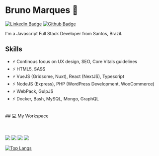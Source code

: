 # Bruno Marques 👋

[![Linkedin Badge](https://img.shields.io/badge/-LinkedIn-407bff?style=flat-square&labelColor=407bff&logo=Linkedin&logoColor=white&link=https://www.linkedin.com/in/brunomarks7/)](https://www.linkedin.com/in/brunomarks7/) [![Github Badge](https://img.shields.io/badge/-Github-407bff?style=flat-square&labelColor=407bff&logo=Github&logoColor=white&link=https://github.com/brunomarks7)](https://github.com/brunomarks7)

I'm a Javascript Full Stack Developer from Santos, Brazil. 

## Skills
-  ⚡  Continous focus on UX design, SEO, Core Vitals guidelines
-  ⚡  HTML5, SASS
-  ⚡  VueJS (Gridsome, Nuxt), React (NextJS), Typescript
-  ⚡  NodeJS (Express), PHP (WordPress Development, WooCommerce)
-  ⚡  WebPack, GulpJS
-  ⚡  Docker, Bash, MySQL, Mongo, GraphQL

<br/>
## 💻 My Workspace

<br/><br/>
<img src="https://img.shields.io/badge/ubuntu-kde-%230078D6.svg?&style=for-the-badge&logo=ubuntu&logoColor=orange&color=9728c3" />
<img src="https://img.shields.io/badge/ryzen%20%205-%230071C5.svg?&style=for-the-badge&logo=amd&logoColor=white&color=black" />
<img src="https://img.shields.io/badge/RAM-16GB-%230071C5.svg?&style=for-the-badge&logoColor=white&color=black" />
<img src="https://img.shields.io/badge/radeon-MSI%20RX570-%2376B900.svg?&style=for-the-badge&logo=amd&logoColor=white&color=red" />
<br/>

[![Top Langs](https://github-readme-stats.vercel.app/api/top-langs/?username=brunomarks7&theme=tokyonight&layout=compact)](https://github.com/anuraghazra/github-readme-stats)
